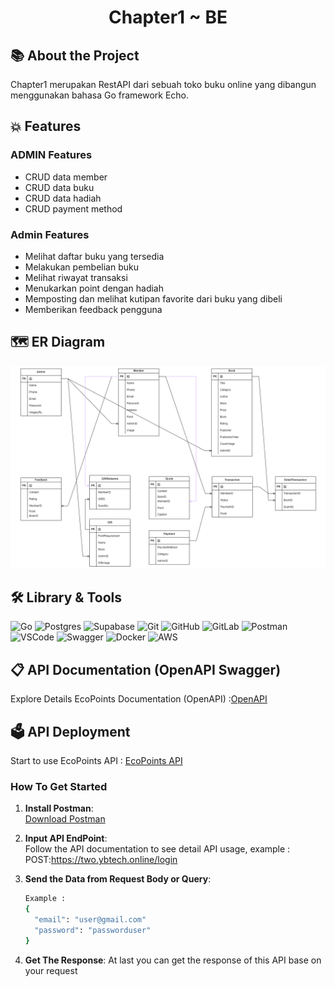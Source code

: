 <div align="center">

# **Chapter1 ~ BE**

</div>

## 📚 About the Project

Chapter1 merupakan RestAPI dari sebuah toko buku online yang dibangun menggunakan bahasa Go framework Echo.

## 💥 Features 

### ADMIN Features 

- CRUD data member
- CRUD data buku
- CRUD data hadiah
- CRUD payment method
  
### Admin Features 

- Melihat daftar buku yang tersedia
- Melakukan pembelian buku
- Melihat riwayat transaksi
- Menukarkan point dengan hadiah
- Memposting dan melihat kutipan favorite dari buku yang dibeli
- Memberikan feedback pengguna

## 🗺️ ER Diagram 

![ER Diagram](/image/ERD.png)

## 🛠️ Library & Tools 
![Go](https://img.shields.io/badge/go-%2300ADD8.svg?style=for-the-badge&logo=go&logoColor=white) 
![Postgres](https://img.shields.io/badge/postgres-%23316192.svg?style=for-the-badge&logo=postgresql&logoColor=white) 
![Supabase](https://img.shields.io/badge/Supabase-3ECF8E?style=for-the-badge&logo=supabase&logoColor=white) 
![Git](https://img.shields.io/badge/git-%23F05033.svg?style=for-the-badge&logo=git&logoColor=white) 
![GitHub](https://img.shields.io/badge/github-%23121011.svg?style=for-the-badge&logo=github&logoColor=white) 
![GitLab](https://img.shields.io/badge/gitlab-%23181717.svg?style=for-the-badge&logo=gitlab&logoColor=white) 
![Postman](https://img.shields.io/badge/Postman-FF6C37?style=for-the-badge&logo=postman&logoColor=white) 
![VSCode](https://img.shields.io/badge/VSCode-007ACC?style=for-the-badge&logo=visual-studio-code&logoColor=white)
![Swagger](https://img.shields.io/badge/-Swagger-%23Clojure?style=for-the-badge&logo=swagger&logoColor=white) 
![Docker](https://img.shields.io/badge/docker-%230db7ed.svg?style=for-the-badge&logo=docker&logoColor=white) 
![AWS](https://img.shields.io/badge/AWS-%23FF9900.svg?style=for-the-badge&logo=amazon-aws&logoColor=white)

## 📋 API Documentation (OpenAPI Swagger) 
Explore Details EcoPoints Documentation (OpenAPI) :[OpenAPI](https://app.swaggerhub.com/apis/FarahRaihanunnisa/Chapter1/1.0.0)

## 🗳️ API Deployment 
Start to use EcoPoints API : [EcoPoints API]()

### How To Get Started
1. **Install Postman**:<br>
    [Download Postman](https://www.postman.com/downloads/)
    
2. **Input API EndPoint**:<br>
    Follow the API documentation to see detail API usage, example :<br>
    POST:https://two.ybtech.online/login
    
3. **Send the Data from Request Body or Query**:<br>
    ```bash
    Example :
    {
      "email": "user@gmail.com"
      "password": "passworduser"
    }
    ```
5. **Get The Response**:
    At last you can get the response of this API base on your request
